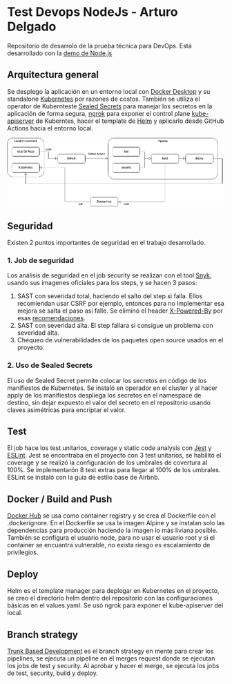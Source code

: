 # Test Devops NodeJs - Arturo Delgado

Repositorio de desarrolo de la prueba técnica para DevOps. Está desarrollado con la [demo de Node.js](https://bitbucket.org/devsu/demo-devops-nodejs/src/master/)

## Arquitectura general

Se desplego la aplicación en un entorno local con [Docker Desktop](https://www.docker.com/products/docker-desktop/) y su standalone [Kubernetes](https://docs.docker.com/desktop/kubernetes/) por razones de costos. También se utiliza el operator de Kubernteste [Sealed Secrets](https://github.com/bitnami-labs/sealed-secrets) para manejar los secretos en la aplicación de forma segura, [ngrok](https://ngrok.com/) para exponer el control plane [kube-apiserver](https://kubernetes.io/docs/concepts/overview/components/#kube-apiserver) de Kuberntes, hacer el template de [Helm](https://helm.sh/) y aplicarlo desde GitHub Actions hacia el entorno local.

![Arquitectura general](./doc/img/general.png "a title")

## Seguridad

Existen 2 puntos importantes de seguridad en el trabajo desarrollado.

### 1. Job de seguridad

Los análisis de seguridad en el job security se realizan con el tool [Snyk](https://snyk.io/), usando sus imagenes oficiales para los steps, y se hacen 3 pasos:

1. SAST con severidad total, haciendo el salto del step si falla. Ellos recomiendan usar CSRF por ejemplo, entonces para no implementar esa mejora se salta el paso así falle. Se eliminó el header [X-Powered-By](https://github.com/ajdelgados/test-devsu-node/blob/master/index.js#L6) por esas [recomendaciones](https://github.com/ajdelgados/test-devsu-node/actions/runs/5566991700/jobs/10168536066).
2. SAST con severidad alta. El step fallara si consigue un problema con severidad alta.
3. Chequeo de vulnerabilidades de los paquetes open source usados en el proyecto.

### 2. Uso de Sealed Secrets

El uso de Sealed Secret permite colocar los secretos en código de los manifiestos de Kubernetes. Se instaló en operador en el cluster y al hacer apply de los manifiestos despliega los secretos en el namespace de destino, sin dejar expuesto el valor del secreto en el repositorio usando claves asimétricas para encriptar el valor.

## Test

El job hace los test unitarios, coverage y static code analysis con [Jest](https://jestjs.io/) y [ESLint](https://eslint.org/). Jest se encontraba en el proyecto con 3 test unitarios, se habilitó el coverage y se realizó la configuración de los umbrales de covertura al 100%. Se implementarón 8 test extras para llegar al 100% de los umbrales. ESLint se instaló con la guia de estilo base de Airbnb.

## Docker / Build and Push

[Docker Hub](https://hub.docker.com/) se usa como container registry y se crea el Dockerfile con el .dockerignore. En el Dockerfile se usa la imagen Alpine y se instalan solo las dependencias para producción haciendo la imagen lo más liviana posible. También se configura el usuario node, para no usar el usuario root y si el container se encuantra vulnerable, no exista riesgo es escalamiento de privilegios.

## Deploy

Helm es el template manager para deplegar en Kubernetes en el proyecto, se creo el directorio helm dentro del repositorio con las configuraciones básicas en el values.yaml. Se usó ngrok para exponer el kube-apiserver del local.

## Branch strategy

[Trunk Based Development](https://trunkbaseddevelopment.com/) es el branch strategy en mente para crear los pipelines, se ejecuta un pipeline en el merges request donde se ejecutan los jobs de test y security. Al aprobar y hacer el merge, se ejecuta los jobs de test, security, build y deploy.
